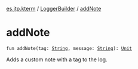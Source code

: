 [es.jtp.kterm](../index.md) / [LoggerBuilder](index.md) / [addNote](./add-note.md)

# addNote

`fun addNote(tag: `[`String`](https://kotlinlang.org/api/latest/jvm/stdlib/kotlin/-string/index.html)`, message: `[`String`](https://kotlinlang.org/api/latest/jvm/stdlib/kotlin/-string/index.html)`): `[`Unit`](https://kotlinlang.org/api/latest/jvm/stdlib/kotlin/-unit/index.html)

Adds a custom note with a tag to the log.

